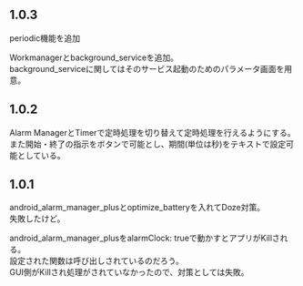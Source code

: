 ## 1.0.3
periodic機能を追加

Workmanagerとbackground_serviceを追加。</br>
background_serviceに関してはそのサービス起動のためのパラメータ画面を用意。

## 1.0.2
Alarm ManagerとTimerで定時処理を切り替えて定時処理を行えるようにする。</br>
また開始・終了の指示をボタンで可能とし、期間(単位は秒)をテキストで設定可能としている。

## 1.0.1
android_alarm_manager_plusとoptimize_batteryを入れてDoze対策。</br>
失敗したけど。

android_alarm_manager_plusをalarmClock: trueで動かすとアプリがKillされる。</br>
設定された関数は呼び出しされているのだろう。</br>
GUI側がKillされ処理がされていなかったので、対策としては失敗。